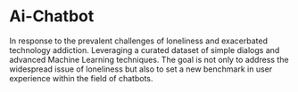 # Ai-Chatbot
In response to the prevalent challenges of loneliness and exacerbated technology addiction. Leveraging a curated dataset of simple dialogs and advanced Machine Learning techniques. The goal is not only to address the widespread issue of loneliness but also to set a new benchmark in user experience within the field of chatbots.
